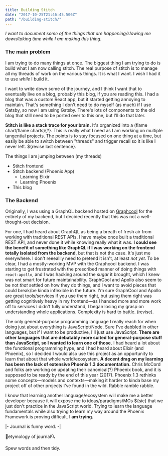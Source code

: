 ```yaml
---
title: Building Stitch
date: "2017-10-25T21:46:45.506Z"
path: "/building-stitch/"
---
```


*I want to document some of the things that are happening/slowing me down/taking time while I am making this thing.*

### The main problem
I am trying to do many things at once. The biggest thing I am trying to do is build what I am now calling <span class="stitch-title">stitch</span>. The real purpose of stitch is to manage all my threads of work on the various things. It is what I want. I wish I had it to use *while* I build it.

I want to write down some of the journey, and I think I want that to eventually live on a blog, probably this blog, if you are reading this. I had a blog that was a custom React app, but it started getting annoying to maintain. That's something I don't need to do myself (as much) if I use Gatsby, so now I am using Gatsby. There's lots of components to the old blog that still need to be ported over to this one, but I'll do that later.

**Stitch is like a stack trace for your brain.** It's organized into a (flame chart/flame charts){?}. This is really what I need as I am working on multiple tangential projects. The points is to stay focused on one thing at a time, but easily be able to switch between "threads" and trigger recall so it is like I never left. ${revise last sentence}.

The things I am jumping between (my threads)
- Stitch frontend
- Stitch backend (Phoenix App)
  - Learning Elixir
  - Learning Phoenix
- This blog

### The Backend
Originally, I was using a GraphQL backend hosted on [Graphcool](https://graph.cool) for the entirety of my backend, but I decided recently that this was not a well-thought-out decision. 

For one, I had heard about GraphQL as being a breath of fresh air from working with traditional REST APIs. I have maybe once built a traditional REST API, and never done it while knowing really what it was. **I could see the benefit of something like GraphQL if I was working on the frontend totally isolated from the backend**, but that is not the case. It's just me everywhere. I don't reeeallly need to pretend it isn't, at least *not yet*. To be clear, I had a mostly-working MVP with the Graphcool backend. I was starting to get frustrated with the prescribed manner of doing things with `react-apollo`, and I was hacking around the *sugar* it brought, which I knew was not smart for future maintainability. GraphCool and Apollo also seem to be not *that* settled on how they do things, and I want to avoid pieces that could break/be kinda inflexible in the future. I'm sure GraphCool and Apollo are great tools/services if you use them right, but using them right was getting cognitively heavy in my frontend―as I handed more and more work off to services I didn't fully understand, I began losing my grasp on understanding whole applications. Complexity is hard to battle. (revise).

The only general-purpose programming language I really reach for when doing just about everything is JavaScript/Node. Sure I've dabbled in other languages, but if I want to be productive, I'll just use JavaScript. **There are other languages that are debatably more suited for general-purpose stuff than JavaScript, so I wanted to learn one of those.** I had heard a lot about the functional programming hype, and I had heard about Elixir (and Phoenix), so I decided I would also use this project as an opportunity to learn that about that whole world/ecosystem. **A decent drag on my learning has been the lack of extensive Phoenix 1.3 documentation.** Chris McCord and folks are working on updating their canonical(?) Phoenix book, and it is supposed to be ready by the end of this year (2017). Phoenix 1.3 rethinks some concepts―models and contexts―making it harder to kinda base my project off of other projects I've found in the wild. Rabble ramble rabble.

I know that learning another language/ecosystem will make me a better developer because it will expose me to ideas/paradigms/MOs ${sic} that we just don't practice in the JavaScript world. Trying to learn the language fundamentals while also trying to learn my way around the Phoenix Framework is proving difficult. **I am trying.**

<aside>
|- Journal is funny word. -|

🔎etymology of journal🔍
</aside>
Spew words and then tidy.